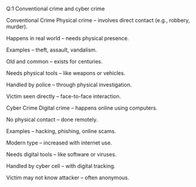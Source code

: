 Q:1  Conventional crime and cyber crime 

Conventional Crime
Physical crime – involves direct contact (e.g., robbery, murder).

Happens in real world – needs physical presence.

Examples – theft, assault, vandalism.

Old and common – exists for centuries.

Needs physical tools – like weapons or vehicles.

Handled by police – through physical investigation.

Victim seen directly – face-to-face interaction.

Cyber Crime
Digital crime – happens online using computers.

No physical contact – done remotely.

Examples – hacking, phishing, online scams.

Modern type – increased with internet use.

Needs digital tools – like software or viruses.

Handled by cyber cell – with digital tracking.

Victim may not know attacker – often anonymous.

